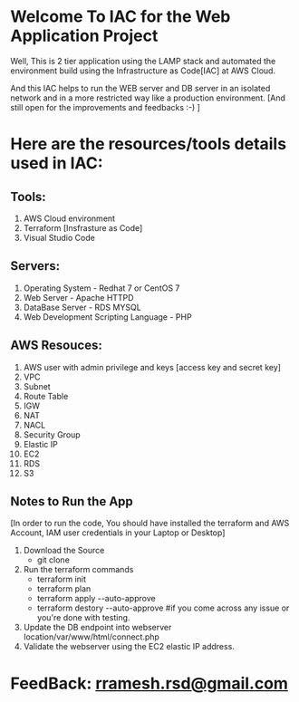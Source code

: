 # Welcome To IAC for the Web Application Project

Well, This is 2 tier application using the LAMP stack and automated the environment build using the Infrastructure as Code[IAC] at AWS Cloud.

And this IAC helps to run the WEB server and DB server in an isolated network and in a more restricted way like a production environment. [And still open for the improvements and feedbacks :-) ]

# Here are the resources/tools details used in IAC:

## Tools:

1. AWS Cloud environment
2. Terraform [Insfrasture as Code]
3. Visual Studio Code

## Servers:

1. Operating System - Redhat 7 or CentOS 7
2. Web Server - Apache HTTPD
2. DataBase Server - RDS MYSQL
3. Web Development Scripting Language - PHP

## AWS Resouces:

1. AWS user with admin privilege and keys [access key and secret key]
2. VPC
3. Subnet
4. Route Table
5. IGW
6. NAT
7. NACL
8. Security Group
9. Elastic IP  
10. EC2
11. RDS
12. S3

## Notes to Run the App
[In order to run the code, You should have installed the terraform and AWS Account, IAM user credentials in your Laptop or Desktop]
1. Download the Source
    - git clone <url>
2. Run the terraform commands 
    -   terraform init
    -   terraform plan
    -   terraform apply --auto-approve
    -   terraform destory --auto-approve #if you come across any issue or you're done with testing.
3. Update the DB endpoint into webserver location/var/www/html/connect.php
4. Validate the webserver using the EC2 elastic IP address.


# FeedBack: rramesh.rsd@gmail.com


